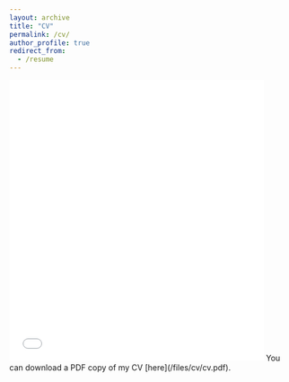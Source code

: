 ```yaml
---
layout: archive
title: "CV"
permalink: /cv/
author_profile: true
redirect_from:
  - /resume
---
```

<iframe src="/files/cv/cv.pdf" width="90%" height="500" frameborder="no" border="0" marginwidth="0" marginheight="0"></iframe>
You can download a PDF copy of my CV [here](/files/cv/cv.pdf).